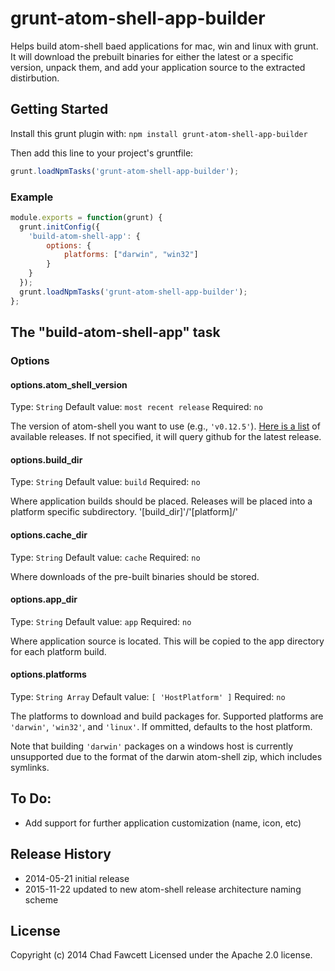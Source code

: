 # grunt-atom-shell-app-builder

Helps build atom-shell baed applications for mac, win and linux with grunt. It will download the prebuilt binaries for either the latest or a specific version, unpack them, and add your application source to the extracted distirbution.

## Getting Started
Install this grunt plugin with: `npm install grunt-atom-shell-app-builder`

Then add this line to your project's gruntfile:

```javascript
grunt.loadNpmTasks('grunt-atom-shell-app-builder');
```

### Example

```javascript
module.exports = function(grunt) {
  grunt.initConfig({
    'build-atom-shell-app': {
        options: {
            platforms: ["darwin", "win32"]
        }
    }
  });
  grunt.loadNpmTasks('grunt-atom-shell-app-builder');
};

```

## The "build-atom-shell-app" task

### Options

#### options.atom_shell_version
Type: `String`
Default value: `most recent release`
Required: `no`

The version of atom-shell you want to use (e.g., `'v0.12.5'`). [Here is a list](https://github.com/atom/atom-shell/releases) of available releases. If not specified, it will query github for the latest release.

#### options.build_dir
Type: `String`
Default value: `build`
Required: `no`

Where application builds should be placed. Releases will be placed into a platform specific subdirectory. '[build_dir]'/'[platform]/' 


#### options.cache_dir
Type: `String`
Default value: `cache`
Required: `no`

Where downloads of the pre-built binaries should be stored.

#### options.app_dir
Type: `String`
Default value: `app`
Required: `no`

Where application source is located. This will be copied to the app directory for each platform build.

#### options.platforms
Type: `String Array`
Default value: `[ 'HostPlatform' ]`
Required: `no`

The platforms to download and build packages for. Supported platforms are `'darwin'`, `'win32'`, and `'linux'`. If ommitted, defaults to the host platform. 

Note that building `'darwin'` packages on a windows host is currently unsupported due to the format of the darwin atom-shell zip, which includes symlinks.


## To Do:
- Add support for further application customization (name, icon, etc)

## Release History
- 2014-05-21    initial release
- 2015-11-22	updated to new atom-shell release architecture naming scheme

## License
Copyright (c) 2014 Chad Fawcett
Licensed under the Apache 2.0 license.
